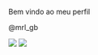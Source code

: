 Bem vindo ao meu perfil

@mrl_gb

![](https://media1.tenor.com/m/m7NLU6YmjmQAAAAd/bad-teeth.gif)       ![](https://media1.tenor.com/m/41YWKxldK60AAAAC/6.gif)



